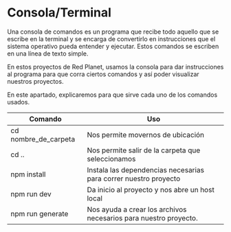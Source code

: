 # Consola/Terminal

Una consola de comandos es un programa que recibe todo aquello que se escribe en la terminal y se encarga de convertirlo en instrucciones que el sistema operativo pueda entender y ejecutar. Estos comandos se escriben en una línea de texto simple.

En estos proyectos de Red Planet, usamos la consola para dar instrucciones al programa para que corra ciertos comandos y así poder visualizar nuestros proyectos. 

En este apartado, explicaremos para que sirve cada uno de los comandos usados.

| Comando                   |             Uso                      |
| ------------------------- | ------------------------------------ | 
| cd nombre_de_carpeta     | Nos permite movernos de ubicación     |
| cd ..                    | Nos permite salir de la carpeta que seleccionamos |
| npm install | Instala las dependencias necesarias para correr nuestro proyecto |
| npm run dev | Da inicio al proyecto y nos abre un host local      |
| npm run generate  | Nos ayuda a crear los archivos necesarios para nuestro proyecto. |